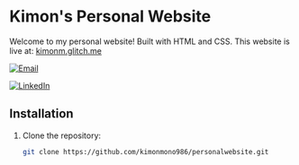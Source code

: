 # Kimon's Personal Website
Welcome to my personal website! Built with HTML and CSS. This website is live at: [kimonm.glitch.me](kimonm.glitch.me) 

[![Email](https://img.shields.io/badge/Email-Contact%20Me-orange)](mailto:kimonmono986@gmail.com)

[![LinkedIn](https://img.shields.io/badge/LinkedIn-Connect-blue?logo=linkedin)](https://linkedin.com/in/kimonmonokandilos)


## Installation
1. Clone the repository:
   ```bash
   git clone https://github.com/kimonmono986/personalwebsite.git
